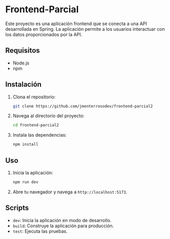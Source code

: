 # Frontend-Parcial
Este proyecto es una aplicación frontend que se conecta a una API desarrollada en Spring. La aplicación permite a los usuarios interactuar con los datos proporcionados por la API.

## Requisitos

- Node.js
- npm

## Instalación

1. Clona el repositorio:
    ```bash
    git clone https://github.com/jmonterrosodev/frontend-parcial2
    ```
2. Navega al directorio del proyecto:
    ```bash
    cd frontend-parcial2
    ```
3. Instala las dependencias:
    ```bash
    npm install
    ```
    

## Uso

1. Inicia la aplicación:
    ```bash
    npm run dev
    ```
2. Abre tu navegador y navega a `http://localhost:5173`.

## Scripts

- `dev`: Inicia la aplicación en modo de desarrollo.
- `build`: Construye la aplicación para producción.
- `test`: Ejecuta las pruebas.
